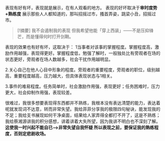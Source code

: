 表现有好有坏，表现就是展示，在有人观看的地方。
表现的好坏取决于**审时度势+熟练度**
展示那些人人都知道的，那叫招摇过市，搔首弄姿，跳梁小丑，招摇过市。

> [!摘要]
> 我不会遏制我的表现
> 但我希望他能「穿上西装」——不是压抑锋芒，而是懂得何时打开剑鞘。

表现的效果也有好有坏，这取决于：
1当事者对该事的掌握程度。掌握程度高，激励作用越强，表现得更好。掌握程度低，勉强了解时，一般独处比有旁观者在场的状态更好，旁观者在场人数越多，社会干扰作用越明显。

2.关心自己在他人心目中形象的程度。旁观者的重要程度，旁观者的职位，级别越高，重要程度越高，压力越大，但具体表现状态与1相关。

3.事件的难易程度。任务简单时，社会激励作用强，表现更好；任务困难时，压力更大，社会抑制作用强，表现较差。

很难过，我很多想要表现得东西都并不熟练，我根本没有表达清楚的能力，表达着呢就发现词不达意，转而非常失望。我给菲菲分享我的极限四句秘诀，能发现我的不足；我给支书展现如何干净桌面，结果给人家弄得全都打不开了，这是不熟练；我给蔡湘源讲我的积分感想，讲着讲着大失所望，因为我讲不明白也不深刻了解。
**这使我一时兴起不能自已——>非常失望自我怀疑
所以表现之前，要保证我的熟练程度，否则定悲剧收场。**

